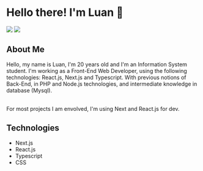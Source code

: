 <h1>Hello there! I'm Luan 🐺 </h1>
<!-- 3e3176 -->
<p>
    <img src="https://img.shields.io/static/v1?label=&message=MasterComps&color=3e3176&style=for-the-badge&logo=ghost"/>
    <img src="https://img.shields.io/static/v1?label=&message=LuanSantos&color=0a66c2&style=for-the-badge&logo=linkedin"/>
</p>

<h2>About Me</h2>

<p>
    Hello, my name is Luan, I'm 20 years old and I'm an Information System student. I'm working as a Front-End Web Developer, using the following technologies: React.js, Next.js and Typescript. With previous notions of Back-End, in PHP and Node.js technologies, and intermediate knowledge in database (Mysql).
</p>
<br>
For most projects I am envolved, I'm using Next and React.js for dev.

<h2>Technologies</h2>
<ul>
<li>Next.js</li>
<li>React.js</li>
<li>Typescript</li>
<li>CSS</li>
</ul>